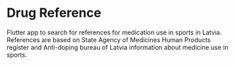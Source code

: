 # Drug Reference

Flutter app to search for references for medication use in sports in Latvia.
References are based on State Agency of Medicines Human Products register and Anti-doping bureau of Latvia information about medicine use in sports.
